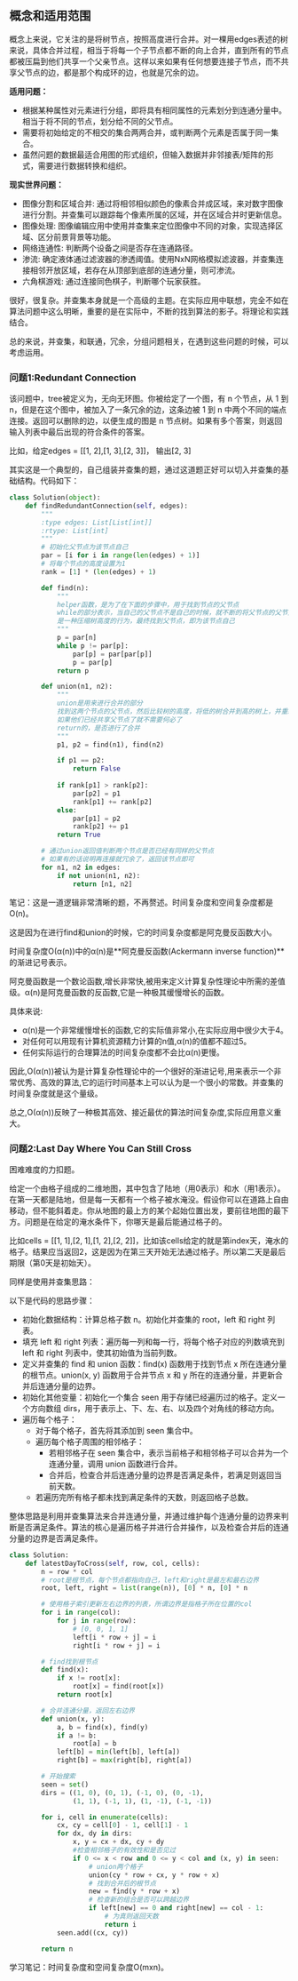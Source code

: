 ## 概念和适用范围

概念上来说，它关注的是将树节点，按照高度进行合并。对一棵用edges表述的树来说，具体合并过程，相当于将每一个子节点都不断的向上合并，直到所有的节点都被压扁到他们共享一个父亲节点。这样以来如果有任何想要连接子节点，而不共享父节点的边，都是那个构成环的边，也就是冗余的边。

**适用问题：**

- 根据某种属性对元素进行分组，即将具有相同属性的元素划分到连通分量中。相当于将不同的节点，划分给不同的父节点。
- 需要将初始给定的不相交的集合两两合并，或判断两个元素是否属于同一集合。 
- 虽然问题的数据最适合用图的形式组织，但输入数据并非邻接表/矩阵的形式，需要进行数据转换和组织。

**现实世界问题：**

- 图像分割和区域合并: 通过将相邻相似颜色的像素合并成区域，来对数字图像进行分割。并查集可以跟踪每个像素所属的区域，并在区域合并时更新信息。
- 图像处理: 图像编辑应用中使用并查集来定位图像中不同的对象，实现选择区域、区分前景背景等功能。
- 网络连通性: 判断两个设备之间是否存在连通路径。
- 渗流: 确定液体通过滤波器的渗透阈值。使用NxN网格模拟滤波器，并查集连接相邻开放区域，若存在从顶部到底部的连通分量，则可渗流。
- 六角棋游戏: 通过连接同色棋子，判断哪个玩家获胜。

很好，很复杂。并查集本身就是一个高级的主题。在实际应用中联想，完全不如在算法问题中这么明晰，重要的是在实际中，不断的找到算法的影子。将理论和实践结合。

总的来说，并查集，和联通，冗余，分组问题相关，在遇到这些问题的时候，可以考虑运用。

### 问题1:Redundant Connection

该问题中，tree被定义为，无向无环图。你被给定了一个图，有 n 个节点，从 1 到 n，但是在这个图中，被加入了一条冗余的边，这条边被 1 到 n 中两个不同的端点连接。返回可以删除的边，以便生成的图是 n 节点树。如果有多个答案，则返回输入列表中最后出现的符合条件的答案。

比如，给定edges = [[1, 2],[1, 3],[2, 3]]， 输出[2, 3]

其实这是一个典型的，自己组装并查集的题，通过这道题正好可以切入并查集的基础结构。代码如下：

```python
class Solution(object):
    def findRedundantConnection(self, edges):
        """
        :type edges: List[List[int]]
        :rtype: List[int]
        """
        # 初始化父节点为该节点自己
        par = [i for i in range(len(edges) + 1)]
        # 将每个节点的高度设置为1
        rank = [1] * (len(edges) + 1)

        def find(n):
            """
            helper函数，是为了在下面的步骤中，用于找到节点的父节点
            while的部分表示，当自己的父节点不是自己的时候，就不断的将父节点的父节点，设置为该节点的父节点
            是一种压缩树高度的行为，最终找到父节点，即为该节点自己
            """
            p = par[n]
            while p != par[p]:
                par[p] = par[par[p]]
                p = par[p]
            return p

        def union(n1, n2):
            """
            union是用来进行合并的部分
            找到这两个节点的父节点，然后比较树的高度，将低的树合并到高的树上，并重新计算高度
            如果他们已经共享父节点了就不需要何必了
            return的，是否进行了合并
            """
            p1, p2 = find(n1), find(n2)

            if p1 == p2:
                return False
            
            if rank[p1] > rank[p2]:
                par[p2] = p1
                rank[p1] += rank[p2]
            else:
                par[p1] = p2
                rank[p2] += p1
            return True

        # 通过union返回值判断两个节点是否已经有同样的父节点
        # 如果有的话说明再连接就冗余了，返回该节点即可
        for n1, n2 in edges:
            if not union(n1, n2):
                return [n1, n2]
```

笔记：这是一道逻辑非常清晰的题，不再赘述。时间复杂度和空间复杂度都是O(n)。

这是因为在进行find和union的时候，它的时间复杂度都是阿克曼反函数大小。

时间复杂度O(α(n))中的α(n)是**阿克曼反函数(Ackermann inverse function)**的渐进记号表示。

阿克曼函数是一个数论函数,增长非常快,被用来定义计算复杂性理论中所需的差值级。α(n)是阿克曼函数的反函数,它是一种极其缓慢增长的函数。

具体来说:

- α(n)是一个非常缓慢增长的函数,它的实际值非常小,在实际应用中很少大于4。
- 对任何可以用现有计算机资源精力计算的n值,α(n)的值都不超过5。
- 任何实际运行的合理算法的时间复杂度都不会比α(n)更慢。

因此,O(α(n))被认为是计算复杂性理论中的一个很好的渐进记号,用来表示一个非常优秀、高效的算法,它的运行时间基本上可以认为是一个很小的常数。并查集的时间复杂度就是这个量级。

总之,O(α(n))反映了一种极其高效、接近最优的算法时间复杂度,实际应用意义重大。

### 问题2:Last Day Where You Can Still Cross

困难难度的力扣题。

给定一个由格子组成的二维地图，其中包含了陆地（用0表示）和水（用1表示）。在第一天都是陆地，但是每一天都有一个格子被水淹没。假设你可以在道路上自由移动，但不能斜着走。你从地图的最上方的某个起始位置出发，要前往地图的最下方。问题是在给定的淹水条件下，你哪天是最后能通过格子的。

比如cells = [[1, 1],[2, 1],[1, 2],[2, 2]]，比如该cells给定的就是第index天，淹水的格子。结果应当返回2，这是因为在第三天开始无法通过格子。所以第二天是最后期限（第0天是初始天）。

同样是使用并查集思路：

以下是代码的思路步骤：

- 初始化数据结构：计算总格子数 n。初始化并查集的 root，left 和 right 列表。
- 填充 left 和 right 列表：遍历每一列和每一行，将每个格子对应的列数填充到 left 和 right 列表中，使其初始值为当前列数。
- 定义并查集的 find 和 union 函数：find(x) 函数用于找到节点 x 所在连通分量的根节点。union(x, y) 函数用于合并节点 x 和 y 所在的连通分量，并更新合并后连通分量的边界。
- 初始化其他变量：初始化一个集合 seen 用于存储已经遍历过的格子。定义一个方向数组 dirs，用于表示上、下、左、右、以及四个对角线的移动方向。
- 遍历每个格子：
   - 对于每个格子，首先将其添加到 seen 集合中。
   - 遍历每个格子周围的相邻格子：
     - 若相邻格子在 seen 集合中，表示当前格子和相邻格子可以合并为一个连通分量，调用 union 函数进行合并。
     - 合并后，检查合并后连通分量的边界是否满足条件，若满足则返回当前天数。
   - 若遍历完所有格子都未找到满足条件的天数，则返回格子总数。

整体思路是利用并查集算法来合并连通分量，并通过维护每个连通分量的边界来判断是否满足条件。算法的核心是遍历格子并进行合并操作，以及检查合并后的连通分量的边界是否满足条件。

```python
class Solution:
    def latestDayToCross(self, row, col, cells):
        n = row * col
        # root是根节点，每个节点都指向自己，left和right是最左和最右边界
        root, left, right = list(range(n)), [0] * n, [0] * n

        # 使用格子索引更新左右边界的列表，所谓边界是指格子所在位置的col
        for i in range(col):
            for j in range(row):
                # [0, 0, 1, 1]
                left[i * row + j] = i
                right[i * row + j] = i

        # find找到根节点
        def find(x):
            if x != root[x]:
                root[x] = find(root[x])
            return root[x]

        # 合并连通分量，返回左右边界
        def union(x, y):
            a, b = find(x), find(y)
            if a != b:
                root[a] = b
            left[b] = min(left[b], left[a])
            right[b] = max(right[b], right[a])

        # 开始搜索
        seen = set()
        dirs = ((1, 0), (0, 1), (-1, 0), (0, -1),
                (1, 1), (-1, 1), (1, -1), (-1, -1))

        for i, cell in enumerate(cells):
            cx, cy = cell[0] - 1, cell[1] - 1
            for dx, dy in dirs:
                x, y = cx + dx, cy + dy
                #检查相邻格子的有效性和是否见过
                if 0 <= x < row and 0 <= y < col and (x, y) in seen:
                    # union两个格子
                    union(cy * row + cx, y * row + x)
                    # 找到合并后的根节点
                    new = find(y * row + x)
                    # 检查新的组合是否可以跨越边界
                    if left[new] == 0 and right[new] == col - 1:
                        # 为真则返回天数
                        return i
            seen.add((cx, cy))

        return n
```
学习笔记：时间复杂度和空间复杂度O(mxn)。

